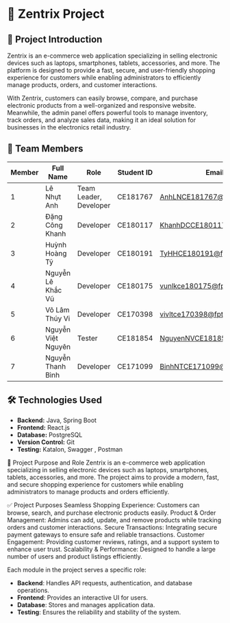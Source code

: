 # 🚀 Zentrix Project

## 📌 Project Introduction  
Zentrix is an e-commerce web application specializing in selling electronic devices such as laptops, smartphones, tablets, accessories, and more.
The platform is designed to provide a fast, secure, and user-friendly shopping experience for customers while enabling administrators to efficiently manage products, orders, and customer interactions.


With Zentrix, customers can easily browse, compare, and purchase electronic products from a well-organized and responsive website.
Meanwhile, the admin panel offers powerful tools to manage inventory, track orders, and analyze sales data, making it an ideal solution for businesses in the electronics retail industry.


## 👥 Team Members  
| Member | Full Name           | Role                            | Student ID | Email                           |              
|------- |---------------------|---------------------------------|------------|---------------------------------|
|   1    | Lê Nhựt Anh         | Team Leader, Developer          | CE181767   | AnhLNCE181767@fpt.edu.vn        |
|   2    | Đặng Công Khanh     | Developer                       | CE180117   | KhanhDCCE180117@fpt.edu.vn      |
|   3    | Huỳnh Hoàng Tỹ      | Developer                       | CE180191   | TyHHCE180191@fpt.edu.vn         |
|   4    | Nguyễn Lê Khắc Vũ   | Developer                       | CE180175   | vunlkce180175@fpt.edu.vn        |
|   5    | Võ Lâm Thúy Vi      | Developer                       | CE170398   | vivltce170398@fpt.edu.vn        |
|   6    | Nguyễn Việt Nguyên  | Tester                          | CE181854   | NguyenNVCE181854@fpt.edu.vn     |
|   7    | Nguyễn Thanh Bình   | Developer                       | CE171099   | BinhNTCE171099@fpt.edu.vn       |

## 🛠️ Technologies Used  
- **Backend:** Java, Spring Boot  
- **Frontend:** React.js  
- **Database:** PostgreSQL  
- **Version Control:** Git 
- **Testing:** Katalon, Swagger , Postman  

🎯 Project Purpose and Role
Zentrix is an e-commerce web application specializing in selling electronic devices such as laptops, smartphones, tablets, accessories, and more.
The project aims to provide a modern, fast, and secure shopping experience for customers while enabling administrators to manage products and orders efficiently.

✅ Project Purposes
Seamless Shopping Experience: Customers can browse, search, and purchase electronic products easily.
Product & Order Management: Admins can add, update, and remove products while tracking orders and customer interactions.
Secure Transactions: Integrating secure payment gateways to ensure safe and reliable transactions.
Customer Engagement: Providing customer reviews, ratings, and a support system to enhance user trust.
Scalability & Performance: Designed to handle a large number of users and product listings efficiently.

Each module in the project serves a specific role:  
- **Backend**: Handles API requests, authentication, and database operations.  
- **Frontend**: Provides an interactive UI for users.  
- **Database**: Stores and manages application data.  
- **Testing**: Ensures the reliability and stability of the system.  

